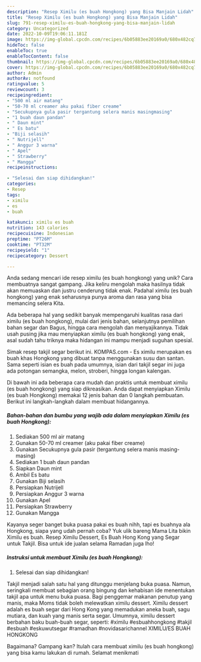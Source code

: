 ```yaml
---
description: "Resep Ximilu (es buah Hongkong) yang Bisa Manjain Lidah"
title: "Resep Ximilu (es buah Hongkong) yang Bisa Manjain Lidah"
slug: 791-resep-ximilu-es-buah-hongkong-yang-bisa-manjain-lidah
category: Uncategorized
date: 2022-10-09T19:06:11.181Z
image: https://img-global.cpcdn.com/recipes/6b05883ee20169a0/680x482cq70/ximilu-es-buah-hongkong-foto-resep-utama.jpg
hideToc: false
enableToc: true
enableTocContent: false
thumbnail: https://img-global.cpcdn.com/recipes/6b05883ee20169a0/680x482cq70/ximilu-es-buah-hongkong-foto-resep-utama.jpg
cover: https://img-global.cpcdn.com/recipes/6b05883ee20169a0/680x482cq70/ximilu-es-buah-hongkong-foto-resep-utama.jpg
author: Admin
authorAv: notfound
ratingvalue: 5
reviewcount: 3
recipeingredient:
- "500 ml air matang"
- "50-70 ml creamer aku pakai fiber creame"
- "Secukupnya gula pasir tergantung selera manis masingmasing"
- "1 buah daun pandan"
- " Daun mint"
- " Es batu"
- "Biji selasih"
- " Nutrijell"
- " Anggur 3 warna"
- " Apel"
- " Strawberry"
- " Mangga"
recipeinstructions:

- "Selesai dan siap dihidangkan!"
categories:
- Resep
tags:
- ximilu
- es
- buah

katakunci: ximilu es buah 
nutrition: 143 calories
recipecuisine: Indonesian
preptime: "PT26M"
cooktime: "PT32M"
recipeyield: "1"
recipecategory: Dessert

---
```





Anda sedang mencari ide resep ximilu (es buah hongkong) yang unik? Cara membuatnya sangat gampang. Jika keliru mengolah maka hasilnya tidak akan memuaskan dan justru cenderung tidak enak. Padahal ximilu (es buah hongkong) yang enak seharusnya punya aroma dan rasa yang bisa memancing selera Kita.





Ada beberapa hal yang sedikit banyak mempengaruhi kualitas rasa dari ximilu (es buah hongkong), mulai dari jenis bahan, selanjutnya pemilihan bahan segar dan Bagus, hingga cara mengolah dan menyajikannya. Tidak usah pusing jika mau menyiapkan ximilu (es buah hongkong) yang enak,      asal sudah tahu triknya maka hidangan ini mampu menjadi suguhan spesial.














Simak resep takjil segar berikut ini. KOMPAS.com - Es ximilu merupakan es buah khas Hongkong yang dibuat tanpa menggunakan susu dan santan. Sama seperti isian es buah pada umumnya, isian dari takjil segar ini juga ada potongan semangka, melon, stroberi, hingga longan kalengan.






Di bawah ini ada beberapa cara mudah dan praktis untuk membuat ximilu (es buah hongkong) yang siap dikreasikan. Anda dapat menyiapkan Ximilu (es buah Hongkong) memakai 12 jenis bahan dan 0 langkah pembuatan. Berikut ini langkah-langkah dalam membuat hidangannya.

<!--inarticleads1-->

##### Bahan-bahan dan bumbu yang wajib ada dalam menyiapkan Ximilu (es buah Hongkong):

1. Sediakan 500 ml air matang
1. Gunakan 50-70 ml creamer (aku pakai fiber creame)
1. Gunakan Secukupnya gula pasir (tergantung selera manis masing-masing)
1. Sediakan 1 buah daun pandan
1. Siapkan  Daun mint
1. Ambil  Es batu
1. Gunakan Biji selasih
1. Persiapkan  Nutrijell
1. Persiapkan  Anggur 3 warna
1. Gunakan  Apel
1. Persiapkan  Strawberry
1. Gunakan  Mangga


Kayanya seger banget buka puasa pakai es buah nihh, tapi es buahnya ala Hongkong, siapa yang udah pernah coba? Yuk ulik bareng Mama Lita bikin Ximilu es buah. Resep Ximilu Dessert, Es Buah Hong Kong yang Segar untuk Takjil. Bisa untuk ide jualan selama Ramadan juga lho! 

<!--inarticleads2-->

##### Instruksi untuk membuat Ximilu (es buah Hongkong):


1. Selesai dan siap dihidangkan!

Takjil menjadi salah satu hal yang ditunggu menjelang buka puasa. Namun, seringkali membuat sebagian orang bingung dan kehabisan ide menentukan takjil apa untuk menu buka puasa. Bagi penggemar makanan penutup yang manis, maka Moms tidak boleh melewatkan ximilu dessert. Ximilu dessert adalah es buah segar dari Hong Kong yang memadukan aneka buah, sagu mutiara, dan kuah yang manis serta segar. Umumnya, ximilu dessert berbahan baku buah-buah segar, seperti: #ximilu #esbuahhongkong #takjil #esbuah #eskuwutsegar #ramadhan #novidasarichannel XIMILU/ES BUAH HONGKONG 

Bagaimana? Gampang kan? Itulah cara membuat ximilu (es buah hongkong) yang bisa kamu lakukan di rumah. Selamat menikmati
